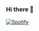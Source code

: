 ### Hi there 👋

<!--
**aeleneibogdan/aeleneibogdan** is a ✨ _special_ ✨ repository because its `README.md` (this file) appears on your GitHub profile.

Here are some ideas to get you started:

- 🔭 I’m currently working on ...
- 🌱 I’m currently learning ...
- 👯 I’m looking to collaborate on ...
- 🤔 I’m looking for help with ...
- 💬 Ask me about ...
- 📫 How to reach me: ...
- 😄 Pronouns: ...
- ⚡ Fun fact: ...
-->

[![Spotify](https://rgfoeadhw70cpq7k020c739ek.vercel.app/api/spotify)](https://open.spotify.com/user/rgfoeadhw70cpq7k020c739ek)
